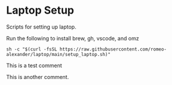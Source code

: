 # Laptop Setup
Scripts for setting up laptop.

Run the following to install brew, gh, vscode, and omz

```
sh -c "$(curl -fsSL https://raw.githubusercontent.com/romeo-alexander/laptop/main/setup_laptop.sh)"
```

This is a test comment

This is another comment.
